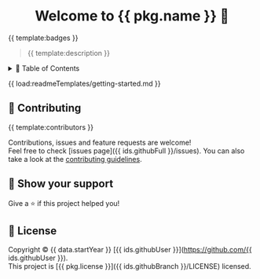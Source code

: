 <h1 align="center">Welcome to {{ pkg.name }} 👋</h1>
{{ template:badges }}

> {{ template:description }}

<details>
<summary>📖 Table of Contents</summary>
{{ template:toc }}
</details>

{{ load:readmeTemplates/getting-started.md }}

## 👥 Contributing

{{ template:contributors }}

Contributions, issues and feature requests are welcome!  
Feel free to check [issues page]({{ ids.githubFull }}/issues). You can also take a look at the [contributing guidelines](https://github.com/anyesu/.github/blob/main/CONTRIBUTING.md).

## 🙏 Show your support

Give a ⭐️ if this project helped you!

## 📝 License

Copyright © {{ data.startYear }} [{{ ids.githubUser }}](https://github.com/{{ ids.githubUser }}).  
This project is [{{ pkg.license }}]({{ ids.githubBranch }}/LICENSE) licensed.
